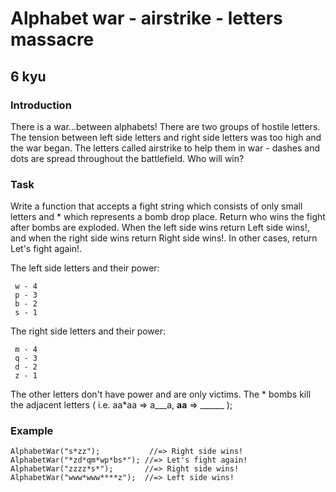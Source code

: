 # Alphabet war - airstrike - letters massacre
## 6 kyu

### Introduction

There is a war...between alphabets!
There are two groups of hostile letters. The tension between left side letters and right side letters was too high and the war began. The letters called airstrike to help them in war - dashes and dots are spread throughout the battlefield. Who will win?

### Task

Write a function that accepts a fight string which consists of only small letters and * which represents a bomb drop place. Return who wins the fight after bombs are exploded. When the left side wins return Left side wins!, and when the right side wins return Right side wins!. In other cases, return Let's fight again!.

The left side letters and their power:
```
 w - 4
 p - 3
 b - 2
 s - 1
```

The right side letters and their power:
```
 m - 4
 q - 3
 d - 2
 z - 1
```

The other letters don't have power and are only victims.
The * bombs kill the adjacent letters ( i.e. aa*aa => a___a, **aa** => ______ );

### Example
```
AlphabetWar("s*zz");           //=> Right side wins!
AlphabetWar("*zd*qm*wp*bs*"); //=> Let's fight again!
AlphabetWar("zzzz*s*");       //=> Right side wins!
AlphabetWar("www*www****z");  //=> Left side wins!
```

